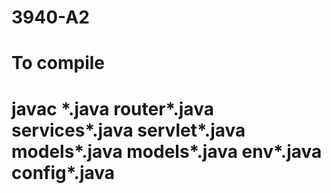 # 3940-A2


# To compile
# javac *.java router\*.java services\*.java servlet\*.java models\*.java models\*.java env\*.java config\*.java